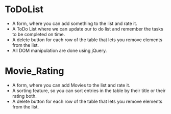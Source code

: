 # ToDoList
* A form, where you can add something to the list and rate it.
* A ToDo List where we can update our to do list and remember the tasks to be completed on time. 
* A delete button for each row of the table that lets you remove elements from the list.
* All DOM manipulation are done using jQuery.

# Movie_Rating
* A form, where you can add Movies to the list and rate it.
* A sorting feature, so you can sort entries in the table by their title or their rating both.
* A delete button for each row of the table that lets you remove elements from the list.
